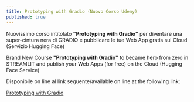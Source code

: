 ```yaml
---
title: Prototyping with Gradio (Nuovo Corso Udemy)
published: true
---
```

Nuovissimo corso intitolato **"Prototyping with Gradio"** per diventare una super-cintura nera di GRADIO e pubblicare le tue Web App gratis sul Cloud (Servizio Hugging Face)

Brand New Course **"Prototyping with Gradio"** to became hero from zero in STREAMLIT and publish your Web Apps (for free) on the Cloud (Hugging Face Service)

Disponibile on line al link seguente/available on line at the following link:

[Prototyping with Gradio](https://www.udemy.com/course/prototyping-with-gradio/?referralCode=F7A951C3B9324D8D9 "Prototyping with Gradio")
